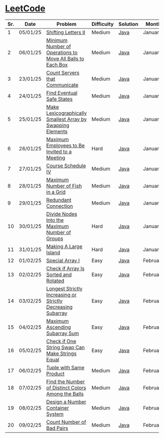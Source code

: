 # [LeetCode](https://www.leetcode.com/)

| Sr. | Date     | Problem                                                                                                                                                                                                       | Difficulty | Solution                       | Month    |
| --- | -------- | ------------------------------------------------------------------------------------------------------------------------------------------------------------------------------------------------------------- | ---------- | ------------------------------ | -------- |
| 1   | 05/01/25 | [Shifting Letters II](https://leetcode.com/problems/shifting-letters-ii/description/?envType=daily-question&envId=2025-01-05)                                                                                 | Medium     | [Java](./January/LC2381.java)  | January  |
| 2   | 06/01/25 | [Minimum Number of Operations to Move All Balls to Each Box](https://leetcode.com/problems/minimum-number-of-operations-to-move-all-balls-to-each-box/description/?envType=daily-question&envId=2025-01-06)   | Medium     | [Java](./January/LC1769.java)  | January  |
| 3   | 23/01/25 | [Count Servers that Communicate](https://leetcode.com/problems/count-servers-that-communicate/description/?envType=daily-question&envId=2025-01-23)                                                           | Medium     | [Java](./January/LC1267.java)  | January  |
| 4   | 24/01/25 | [Find Eventual Safe States](https://leetcode.com/problems/find-eventual-safe-states/description/?envType=daily-question&envId=2025-01-24)                                                                     | Medium     | [Java](./January/LC802.java)   | January  |
| 5   | 25/01/25 | [Make Lexicographically Smallest Array by Swapping Elements](https://leetcode.com/problems/make-lexicographically-smallest-array-by-swapping-elements/description/?envType=daily-question&envId=2025-01-25)   | Medium     | [Java](./January/LC2948.java)  | January  |
| 6   | 26/01/25 | [Maximum Employees to Be Invited to a Meeting](https://leetcode.com/problems/maximum-employees-to-be-invited-to-a-meeting/description/?envType=daily-question&envId=2025-01-26)                               | Hard       | [Java](./January/LC2127.java)  | January  |
| 7   | 27/01/25 | [Course Schedule IV](https://leetcode.com/problems/course-schedule-iv/description/?envType=daily-question&envId=2025-01-27)                                                                                   | Medium     | [Java](./January/LC1462.java)  | January  |
| 8   | 28/01/25 | [Maximum Number of Fish in a Grid](https://leetcode.com/problems/maximum-number-of-fish-in-a-grid/description/?envType=daily-question&envId=2025-01-28)                                                       | Medium     | [Java](./January/LC2658.java)  | January  |
| 9   | 29/01/25 | [Redundant Connection](https://leetcode.com/problems/redundant-connection/description/?envType=daily-question&envId=2025-01-29)                                                                               | Medium     | [Java](./January/LC684.java)   | January  |
| 10  | 30/01/25 | [Divide Nodes Into the Maximum Number of Groups](https://leetcode.com/problems/divide-nodes-into-the-maximum-number-of-groups/description/?envType=daily-question&envId=2025-01-30)                           | Hard       | [Java](./January/LC2493.java)  | January  |
| 11  | 31/01/25 | [Making A Large Island](https://leetcode.com/problems/making-a-large-island/description/?envType=daily-question&envId=2025-01-31)                                                                             | Hard       | [Java](./January/LC827.java)   | January  |
| 12  | 01/02/25 | [Special Array I](https://leetcode.com/problems/special-array-i/description/?envType=daily-question&envId=2025-02-01)                                                                                         | Easy       | [Java](./February/LC3151.java) | February |
| 13  | 02/02/25 | [Check if Array Is Sorted and Rotated](https://leetcode.com/problems/check-if-array-is-sorted-and-rotated/description/?envType=daily-question&envId=2025-02-02)                                               | Easy       | [Java](./February/LC1752.java) | February |
| 14  | 03/02/25 | [Longest Strictly Increasing or Strictly Decreasing Subarray](https://leetcode.com/problems/longest-strictly-increasing-or-strictly-decreasing-subarray/description/?envType=daily-question&envId=2025-02-03) | Easy       | [Java](./February/LC3105.java) | February |
| 15  | 04/02/25 | [Maximum Ascending Subarray Sum](https://leetcode.com/problems/maximum-ascending-subarray-sum/description/?envType=daily-question&envId=2025-02-04)                                                           | Easy       | [Java](./February/LC1800.java) | February |
| 16  | 05/02/25 | [Check if One String Swap Can Make Strings Equal](https://leetcode.com/problems/check-if-one-string-swap-can-make-strings-equal/description/?envType=daily-question&envId=2025-02-05)                         | Easy       | [Java](./February/LC1790.java) | February |
| 17  | 06/02/25 | [Tuple with Same Product](https://leetcode.com/problems/tuple-with-same-product/description/?envType=daily-question&envId=2025-02-06)                                                                         | Medium     | [Java](./February/LC1726.java) | February |
| 18  | 07/02/25 | [Find the Number of Distinct Colors Among the Balls](https://leetcode.com/problems/find-the-number-of-distinct-colors-among-the-balls/description/?envType=daily-question&envId=2025-02-07)                   | Medium     | [Java](./February/LC3160.java) | February |
| 19  | 08/02/25 | [Design a Number Container System](https://leetcode.com/problems/design-a-number-container-system/description/?envType=daily-question&envId=2025-02-08)                                                       | Medium     | [Java](./February/LC2349.java) | February |
| 20  | 09/02/25 | [Count Number of Bad Pairs](https://leetcode.com/problems/count-number-of-bad-pairs/submissions/1536850564/?envType=daily-question&envId=2025-02-09)                                                          | Medium     | [Java](./February/LC2364.java) | February |
